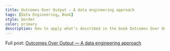 ```yaml
---
title: Outcomes Over Output — A data engineering approach
tags: [Data Engineering, Book]
style: border
color: primary
description: How to apply what’s described in the book Outcomes Over Output to the field of Data Engineering using a few magic questions..
---
```


Full post: [Outcomes Over Output — A data engineering approach](https://medium.com/@ivangomezarnedo/outcomes-over-output-a-data-engineering-approach-d6afd93886b6)
